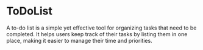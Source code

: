 # ToDoList
A to-do list is a simple yet effective tool for organizing tasks that need to be completed. It helps users keep track of their tasks by listing them in one place, making it easier to manage their time and priorities.
